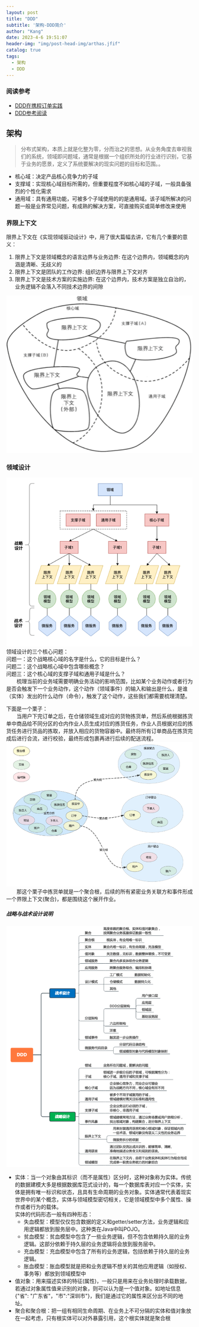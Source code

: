 ```yaml
---
layout: post
title: "DDD"
subtitle: '架构-DDD简介'
author: "Kang"
date: 2023-4-6 19:51:07
header-img: "img/post-head-img/arthas.jfif"
catalog: true
tags:
  - 架构
  - DDD
---
```

### 阅读参考
- [DDD在携程订单实践](https://zhuanlan.zhihu.com/p/620103914)
- [DDD参考阅读](https://zhuanlan.zhihu.com/p/641295531?utm_id=0)  
## 架构
> 分布式架构，本质上就是化整为零，分而治之的思想。从业务角度去审视我们的系统，领域即问题域，通常是根据一个组织所处的行业进行识别，它基于业务的愿景，定义了系统要解决的现实问题的目标和范围。。
- 核心域：决定产品核心竞争力的子域
- 支撑域：实现核心域目标所需的，但重要程度不如核心域的子域，一般具备强烈的个性化需求
- 通用域：具有通用功能，可被多个子域使用的的是通用域。该子域所解决的问题一般是业界常见问题，有成熟的解决方案，可直接购买或简单修改来使用

### 界限上下文
限界上下文在《实现领域驱动设计》中，用了很大篇幅去讲，它有几个重要的意义：  
1. 限界上下文是领域概念的语言边界与业务边界: 在这个边界内，领域概念的内涵是清晰、无歧义的
2. 限界上下文是团队的工作边界: 组织边界与限界上下文对齐
3. 限界上下文是技术方案的实施边界: 在这个边界内，技术方案是独立自治的，业务逻辑不会落入不同技术边界的间隙

![领域设计-DDD-战略领域模型](https://raw.githubusercontent.com/kangzhihu/images/master/领域设计-DDD-战略领域模型.png)

### 领域设计

![领域设计](https://raw.githubusercontent.com/kangzhihu/images/master/领域设计.png)
领域设计的三个核心问题：  
问题一：这个战略核心域的名字是什么，它的目标是什么？  
问题二：这个战略核心域中包含哪些概念？  
问题三：这个核心域的支撑子域和通用子域是什么？  
&emsp;&emsp;梳理当前的业务域需要明确业务活动的影响范围，比如某个业务动作或者行为是否会触发下一个业务动作，这个动作（领域事件）的输入和输出是什么，是谁（实体）发出的什么动作（命令），触发了这个动作，这些我们都需要梳理清楚。 

下面是一个栗子：  
&emsp;&emsp;当用户下完订单之后，在仓储领域生成对应的货物拣货单，然后系统根据拣货单中商品给不同分区的仓内作业人员生成对应的拣货任务，作业人员根据对应的拣货任务进行货品的拣取，并放入相应的货物容器中。最终将所有订单商品在拣货完成后进行合流，进行校验，最终形成包裹再进行后续的配送流程。
![领域设计](https://raw.githubusercontent.com/kangzhihu/images/master/领域设计-聚合demo.png)  
&emsp;&emsp;那这个栗子中拣货单就是一个聚合根，后续的所有紧密业务关联方和事件形成一个界限上下文(聚合)，都是围绕这个展开作业。  

##### 战略与战术设计说明
![领域-两个层面设计](https://raw.githubusercontent.com/kangzhihu/images/master/领域设计-DDD.png)  
- 实体：当一个对象由其标识（而不是属性）区分时，这种对象称为实体。传统的数据建模大多是根据数据库范式设计的，每一个数据库表对应一个实体，实体是拥有唯一标识和状态，且具有生命周期的业务对象。实体通常代表着现实世界中的某个概念，实体与领域模型密切相关，它是领域模型中多个属性、操作或者行为的载体。  
  实体的代码形态一般有四种形态：
  + 失血模型：模型仅仅包含数据的定义和getter/setter方法，业务逻辑和应用逻辑都放到服务层中。这种类在Java中叫POJO。
  + 贫血模型：贫血模型中包含了一些业务逻辑，但不包含依赖持久层的业务逻辑。这部分依赖于持久层的业务逻辑将会放到服务层中。
  + 充血模型：充血模型中包含了所有的业务逻辑，包括依赖于持久层的业务逻辑。
  + 胀血模型：胀血模型就是把和业务逻辑不想关的其他应用逻辑（如授权、事务等）都放到领域模型中
- 值对象：用来描述实体的特征(属性)，一般只是用来在业务处理时承载数据，若通过对象属性值来识别的对象，则可以认为是一个值对象。如地址信息{"省": "广东省"，"市":"深圳市"}，我们是通过它的属性来区分出不同的地址。  
- 聚合和聚合根：把一组有相同生命周期、在业务上不可分隔的实体和值对象放在一起考虑，只有根实体可以对外暴露引用，这个根实体就是聚合根  





